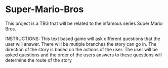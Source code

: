 # Super-Mario-Bros
This project is a TBG that will be related to the infamous series Super Mario Bros. 

INSTRUCTIONS:
This text based game will ask different questions that the user will answer. There will be mutiple branches the story can go in. The direction of the story is based on the actions of the user. The user will be asked questions and the order of the users answers to these questions will determine the route of the story
